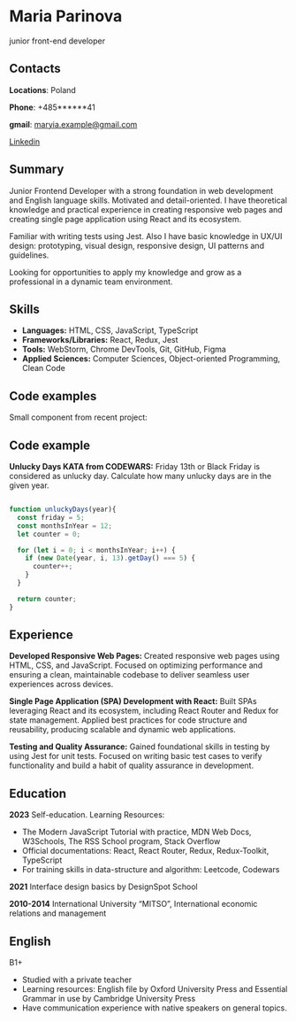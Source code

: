 # Maria Parinova
junior front-end developer

## Contacts
**Locations**: Poland

**Phone**: +485******41

**gmail**: maryia.example@gmail.com

[Linkedin](https://www.linkedin.com/in/maria-parinova/)

## Summary

Junior Frontend Developer with a strong foundation in web development and English language skills.
Motivated and detail-oriented.
I have theoretical knowledge and practical experience in creating responsive web pages and creating 
single page application using React and its ecosystem.


Familiar with writing tests using Jest.
Also I have basic knowledge in UX/UI design: prototyping, visual design, responsive design, UI
patterns and guidelines.

Looking for opportunities to apply my knowledge and grow as a professional in a dynamic team
environment.

## Skills

- **Languages:** HTML, CSS, JavaScript, TypeScript
- **Frameworks/Libraries:** React, Redux, Jest
- **Tools:** WebStorm, Chrome DevTools, Git, GitHub, Figma
- **Applied Sciences:** Computer Sciences, Object-oriented Programming, Clean Code

## Code examples

Small component from recent project:

## Code example
**Unlucky Days KATA from CODEWARS:** Friday 13th or Black Friday is considered as unlucky day. Calculate how many unlucky days are in the given year.

```js

function unluckyDays(year){
  const friday = 5;
  const monthsInYear = 12;
  let counter = 0;

  for (let i = 0; i < monthsInYear; i++) {
    if (new Date(year, i, 13).getDay() === 5) {
      counter++;
    }
  }

  return counter;
}
```

## Experience

**Developed Responsive Web Pages:** Created responsive web pages using HTML, CSS, and JavaScript. Focused on optimizing performance and ensuring a clean, maintainable codebase to deliver seamless user experiences across devices.

**Single Page Application (SPA) Development with React:** Built SPAs leveraging React and its ecosystem, including React Router and Redux for state management. Applied best practices for code structure and reusability, producing scalable and dynamic web applications.

**Testing and Quality Assurance:** Gained foundational skills in testing by using Jest for unit tests. Focused on writing basic test cases to verify functionality and build a habit of quality assurance in development.


## Education

**2023**
Self-education.
Learning Resources:
- The Modern JavaScript Tutorial with practice, MDN Web Docs, W3Schools, The RSS School
program, Stack Overflow
- Official documentations: React, React Router, Redux, Redux-Toolkit, TypeScript
- For training skills in data-structure and algorithm: Leetcode, Codewars

**2021**
Interface design basics by DesignSpot School

**2010-2014**
International University “MITSO”, International economic relations and management

## English

B1+

- Studied with a private teacher
- Learning resources: English file by Oxford University Press and Essential Grammar in use by
Cambridge University Press
- Have communication experience with native speakers on general topics.